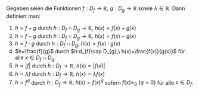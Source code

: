Gegeben seien die Funktionen $f:D_{f}\to \mathbb{R},\ g:D_{g}\to \mathbb{R}$ sowie $\lambda \in \mathbb{R}$. Dann definiert man:
1) $h=f+g$ durch $h:D_{f}\cap D_{g}\to \mathbb{R},\ h(x)=f(x)+g(x)$
2) $h=f-g$ durch $h:D_{f}\cap D_{g}\to \mathbb{R},\ h(x)=f(x)-g(x)$
3) $h=f\cdot g$ durch $h:D_{f}\cap D_{g},\ h(x)=f(x)\cdot g(x)$
4) $h=\frac{f}{g}$ durch $h:d_{f}\cap D_{g},\ h(x)=\frac{f(x)}{g(x)}$
für alle $x \in D_{f}\cap D_{g}$.
5) $h=|f|$ durch $h:D_{f}\to \mathbb{R},\ h(x)=|f(x)|$
6) $h=\lambda f$ durch $h:D_{f}\to \mathbb{R},\ h(x)=\lambda f(x)$
7) $h=f^q$ durch $h:D_{f}\to \mathbb{R},\ h(x)=f(x)^q$ sofern $f(x)\geq_{0}\ (q>0)$
für alle $x \in D_{f}$.